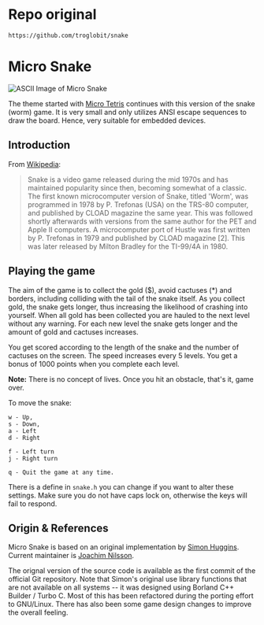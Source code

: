 # Repo original

`https://github.com/troglobit/snake`

Micro Snake
===========

![ASCII Image of Micro Snake](micro-snake.png "Play Micro Snake!")

The theme started with [Micro Tetris] continues with this version of the
snake (worm) game.  It is very small and only utilizes ANSI escape
sequences to draw the board.  Hence, very suitable for embedded devices.


Introduction
------------

From [Wikipedia](http://en.wikipedia.org/wiki/Snake_%28video_game%29):

> Snake is a video game released during the mid 1970s and has maintained
> popularity since then, becoming somewhat of a classic.  The first
> known microcomputer version of Snake, titled 'Worm', was programmed in
> 1978 by P. Trefonas (USA) on the TRS-80 computer, and published by
> CLOAD magazine the same year.  This was followed shortly afterwards
> with versions from the same author for the PET and Apple II computers.
> A microcomputer port of Hustle was first written by P. Trefonas in
> 1979 and published by CLOAD magazine [2].  This was later released by
> Milton Bradley for the TI-99/4A in 1980.


Playing the game
----------------

The aim of the game is to collect the gold ($), avoid cactuses (*) and
borders, including colliding with the tail of the snake itself. As you
collect gold, the snake gets longer, thus increasing the likelihood of
crashing into yourself.  When all gold has been collected you are hauled
to the next level without any warning.  For each new level the snake
gets longer and the amount of gold and cactuses increases.

You get scored according to the length of the snake and the number of
cactuses on the screen.  The speed increases every 5 levels.  You get a
bonus of 1000 points when you complete each level.

**Note:** There is no concept of lives.  Once you hit an obstacle,
that's it, game over.

To move the snake:

    w - Up,
    s - Down,
    a - Left
    d - Right

    f - Left turn
    j - Right turn

    q - Quit the game at any time.

There is a define in `snake.h` you can change if you want to alter these
settings.  Make sure you do not have caps lock on, otherwise the keys
will fail to respond.


Origin & References
-------------------

Micro Snake is based on an original implementation by [Simon Huggins].
Current maintainer is [Joachim Nilsson].

The orignal version of the source code is available as the first commit
of the official Git repository.  Note that Simon's original use library
functions that are not available on all systems -- it was designed using
Borland C++ Builder / Turbo C.  Most of this has been refactored during
the porting effort to GNU/Linux.  There has also been some game design
changes to improve the overall feeling.

[Micro Tetris]:    http://github.com/troglobit/tetris
[Repository]:      http://github.com/troglobit/snake
[Issue Tracker]:   http://github.com/troglobit/snake/issues
[Simon Huggins]:   http://github.com/huggyfee
[Joachim Nilsson]: http://troglobit.com
[tarball]:         http://troglobit.com/snake/snake-1.0.1.tar.bz2
[hashfile]:        http://troglobit.com/snake/snake-1.0.1.tar.bz2.md5

